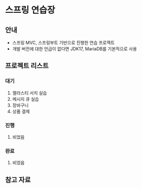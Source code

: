 # 스프링 연습장

## 안내
- 스프링 MVC, 스프링부트 기반으로 진행한 연습 프로젝트
- 개발 버전에 대한 언급이 없다면 JDK17, MariaDB를 기본적으로 사용

## 프로젝트 리스트
### 대기
1. 엘라스티 서치 실습
2. 메시지 큐 실습
3. 장바구니
4. 상품 결제

### 진행
1. 비었음

### 완료
1. 비었음

## 참고 자료

